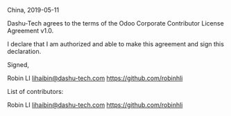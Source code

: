 China, 2019-05-11

Dashu-Tech agrees to the terms of the Odoo Corporate Contributor License
Agreement v1.0.

I declare that I am authorized and able to make this agreement and sign this
declaration.

Signed,

Robin LI lihaibin@dashu-tech.com https://github.com/robinhli

List of contributors:

Robin LI lihaibin@dashu-tech.com https://github.com/robinhli
